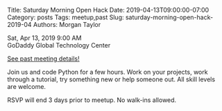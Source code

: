 Title: Saturday Morning Open Hack
Date: 2019-04-13T09:00:00-07:00
Category: posts
Tags: meetup,past
Slug: saturday-morning-open-hack-2019-04
Authors: Morgan Taylor

<div class="meetup-time">
<i class="far fa-clock"></i> Sat, Apr 13, 2019 9:00 AM
</div>

<div class="meetup-venue">
<i class="fas fa-map-marked-alt"></i> GoDaddy Global Technology Center 
</div>



<i class="fab fa-meetup"></i> <a href="https://www.meetup.com/Phoenix-Python-Meetup-Group/events/259624170/">See past meeting details!</a>





<p>Join us and code Python for a few hours. Work on your projects, work through a tutorial, try something new or help someone out. All skill levels are welcome.</p> <p>RSVP will end 3 days prior to meetup. No walk-ins allowed.</p> 